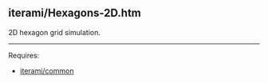 iterami/Hexagons-2D.htm
-----------------------

2D hexagon grid simulation.

---

Requires:
* [iterami/common](https://github.com/iterami/common)
